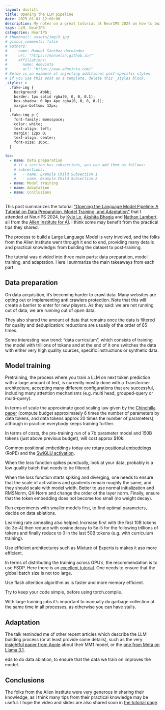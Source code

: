 ```yaml
---
layout: distill
title: Opening the LLM pipeline
date: 2025-01-01 12:00:00
description: My notes on a great tutorial at NeurIPS 2024 on how to build a Large Language Model, with many practical tips.
tags: LLM, NeurIPS
categories: NeurIPS
# thumbnail: assets/img/9.jpg
# giscus_comments: false
# authors:
#   - name: Manuel Sánchez Hernández
#     url: "https://manuelsh.github.io/"
#     affiliations:
#       name: Adevinta
#       url: "https://www.adevinta.com/"
# Below is an example of injecting additional post-specific styles.
# If you use this post as a template, delete this _styles block.
_styles: >
  .fake-img {
    background: #bbb;
    border: 1px solid rgba(0, 0, 0, 0.1);
    box-shadow: 0 0px 4px rgba(0, 0, 0, 0.1);
    margin-bottom: 12px;
  }
  .fake-img p {
    font-family: monospace;
    color: white;
    text-align: left;
    margin: 12px 0;
    text-align: center;
    font-size: 16px;
  }

toc:
  - name: Data preparation
    # if a section has subsections, you can add them as follows:
    # subsections:
    #   - name: Example Child Subsection 1
    #   - name: Example Child Subsection 2
  - name: Model training
  - name: Adaptation
  - name: Conclusions
---
```


<!-- # Opening the LLM pipeline: summary of a Neurips 2024 tutorial -->

This post summarizes the tutorial ["Opening the Language Model Pipeline: A Tutorial on Data Preparation, Model Training, and Adaptation"](https://neurips.cc/virtual/2024/tutorial/99526) that I attended at NeurIPS 2024, by [Kyle Lo](https://kyleclo.com/), [Akshita Bhagia](https://akshitab.github.io/) and [Nathan Lambert](https://www.natolambert.com/), all from the [Allen Institute for AI](https://allenai.org/). I think some may benefit from the practical tips they shared.

The process to build a Large Language Model is very involved, and the folks from the Allen Institute went through it end to end, providing many details and practical knowledge: from building the dataset to post-training.

The tutorial was divided into three main parts: data preparation, model training, and adaptation. Here I summarize the main takeaways from each part.

## Data preparation

On data acquisition, it’s becoming harder to crawl data. Many websites are opting out or implementing anti crawlers protection. Note that this will create a barrier to enter for new players. As they said: we are not running out of data, we are running out of _open_ data.

They also shared the amount of data that remains once the data is filtered for quality and deduplication: reductions are usually of the order of 65 times.

Some interesting new trend: “data curriculum”, which consists of training the model with trillions of tokens and at the end of it one switches the data with either very high quality sources, specific instructions or synthetic data.

## Model training

Pretraining, the process where you train a LLM on next token prediction with a large amount of text, is currently mostly done with a Transformer architecture, accepting many different configurations that are successful, including many attention mechanisms (e.g. multi head, grouped-query or multi-query).

In terms of scale the approximate good scaling law given by the [Chinchilla paper](https://arxiv.org/abs/2203.15556) (compute budget approximately 6 times the number of parameters by data tokens, and data tokens approx 20 times the number of parameters), although in practice everybody keeps training further.

In terms of costs, the pre-training run of a 7b parameter model and 150B tokens (just above previous budget), will cost approx $10k.

Common positional embeddings today are [rotary positional embeddings](https://arxiv.org/abs/2104.09864) (RoPE) and the [SwiGLU activation](https://arxiv.org/abs/2002.05202v1).

When the loss function spikes punctually, look at your data, probably is a low quality batch that needs to be filtered.

When the loss function starts spiking and diverging, one needs to ensure that the scale of activations and gradients remain roughly the same, and they should scale with model width. Better to use normal initialization and RMSNorm, QK-Norm and change the order of the layer norm. Finally, ensure that the token embedding does not become too small (no weight decay).

Run experiments with smaller models first, to find optimal parameters, decide on data ablations.

Learning rate annealing also helped. Increase first with the first 10B tokens (to 3e-4) then reduce with cosine decay to 5e-5 for the following trillions of tokens and finally reduce to 0 in the last 50B tokens (e.g. with curriculum training).

Use efficient architectures such as Mixture of Experts is makes it aso more efficient.

In terms of distributing the training across GPU’s, the recommendation is to use FSDP. Here there is an [excellent tutorial](https://pytorch.org/tutorials/intermediate/FSDP_tutorial.html). One needs to ensure that the global batch size is not too large.

Use flash attention algorithm as is faster and more memory efficient.

Try to keep your code simple, before using torch.compile.

With large training jobs it’s important to manually do garbage collection at the same time in all processes, as otherwise you can have stalls.

## Adaptation

The talk reminded me of other recent articles which describe the LLM building process (or at least provide some details), such as the very [insightful paper from Apple](https://arxiv.org/pdf/2403.09611) about their MM1 model, or the [one from Meta on Llama 3.1](https://arxiv.org/pdf/2407.21783).

eds to do data ablation, to ensure that the data we train on improves the model.

## Conclusions

The folks from the Allen Institute were very generous in sharing their knowledge, as I think many tips from their practical knowledge may be useful. I hope the video and slides are also shared soon in [the tutorial page](https://neurips.cc/virtual/2024/tutorial/99526).
